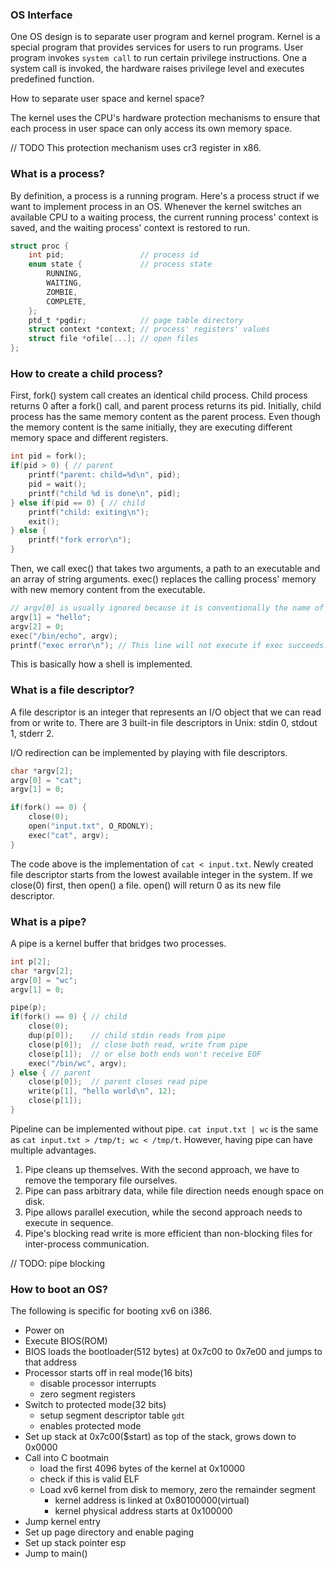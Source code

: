 ### OS Interface

One OS design is to separate user program and kernel program. Kernel is a special program that provides services for users to run programs. User program invokes `system call` to run certain privilege instructions. One a system call is invoked, the hardware raises privilege level and executes predefined function.

How to separate user space and kernel space?

The kernel uses the CPU's hardware protection mechanisms to ensure that each process in user space can only access its own memory space.

// TODO
This protection mechanism uses cr3 register in x86.

### What is a process?

By definition, a process is a running program. Here's a process struct if we want to implement process in an OS. Whenever the kernel switches an available CPU to a waiting process, the current running process' context is saved, and the waiting process' context is restored to run.

```c
struct proc {
    int pid;                 // process id
    enum state {             // process state
        RUNNING,
        WAITING,
        ZOMBIE,
        COMPLETE,
    };
    ptd_t *pgdir;            // page table directory
    struct context *context; // process' registers' values
    struct file *ofile[...]; // open files
};
```
### How to create a child process?

First, fork() system call creates an identical child process. Child process returns 0 after a fork() call, and parent process returns its pid. Initially, child process has the same memory content as the parent process. Even though the memory content is the same initially, they are executing different memory space and different registers.

```c
int pid = fork();
if(pid > 0) { // parent
    printf("parent: child=%d\n", pid);
    pid = wait();
    printf("child %d is done\n", pid);
} else if(pid == 0) { // child
    printf("child: exiting\n");
    exit();
} else {
    printf("fork error\n");
}
```

Then, we call exec() that takes two arguments, a path to an executable and an array of string arguments. exec() replaces the calling process' memory with new memory content from the executable.

```c
// argv[0] is usually ignored because it is conventionally the name of the program
argv[1] = "hello";
argv[2] = 0;
exec("/bin/echo", argv);
printf("exec error\n"); // This line will not execute if exec succeeds.
```

This is basically how a shell is implemented.

### What is a file descriptor?

A file descriptor is an integer that represents an I/O object that we can read from or write to. There are 3 built-in file descriptors in Unix: stdin 0, stdout 1, stderr 2.

I/O redirection can be implemented by playing with file descriptors.

```c
char *argv[2];
argv[0] = "cat";
argv[1] = 0;

if(fork() == 0) {
    close(0);
    open("input.txt", O_RDONLY);
    exec("cat", argv);
}
```

The code above is the implementation of `cat < input.txt`. Newly created file descriptor starts from the lowest available integer in the system. If we close(0) first, then open() a file. open() will return 0 as its new file descriptor.

### What is a pipe?

A pipe is a kernel buffer that bridges two processes.

```c
int p[2];
char *argv[2];
argv[0] = "wc";
argv[1] = 0;

pipe(p);
if(fork() == 0) { // child
    close(0);
    dup(p[0]);    // child stdin reads from pipe
    close(p[0]);  // close both read, write from pipe
    close(p[1]);  // or else both ends won't receive EOF
    exec("/bin/wc", argv);
} else { // parent
    close(p[0]);  // parent closes read pipe
    write(p[1], "hello world\n", 12);
    close(p[1]);
}
```

Pipeline can be implemented without pipe. `cat input.txt | wc` is the same as `cat input.txt > /tmp/t; wc < /tmp/t`. However, having pipe can have multiple advantages.

1. Pipe cleans up themselves. With the second approach, we have to remove the temporary file ourselves.
1. Pipe can pass arbitrary data, while file direction needs enough space on disk.
1. Pipe allows parallel execution, while the second approach needs to execute in sequence.
1. Pipe's blocking read write is more efficient than non-blocking files for inter-process communication.

// TODO: pipe blocking

### How to boot an OS?

The following is specific for booting xv6 on i386.

- Power on
- Execute BIOS(ROM)
- BIOS loads the bootloader(512 bytes) at 0x7c00 to 0x7e00 and jumps to that address
- Processor starts off in real mode(16 bits)
    - disable processor interrupts
    - zero segment registers
- Switch to protected mode(32 bits)
    - setup segment descriptor table `gdt`
    - enables protected mode
- Set up stack at 0x7c00($start) as top of the stack, grows down to 0x0000
- Call into C bootmain
    - load the first 4096 bytes of the kernel at 0x10000
    - check if this is valid ELF
    - Load xv6 kernel from disk to memory, zero the remainder segment
        - kernel address is linked at 0x80100000(virtual)
        - kernel physical address starts at 0x100000
- Jump kernel entry
- Set up page directory and enable paging
- Set up stack pointer esp
- Jump to main()
